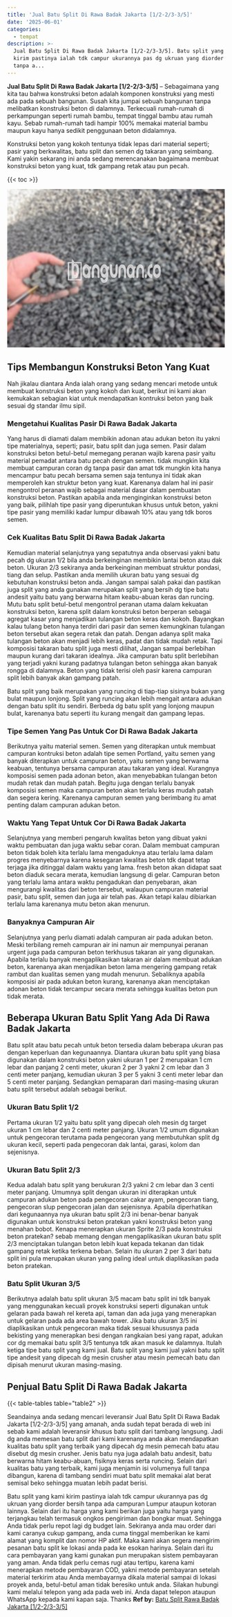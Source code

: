 ```yaml
---
title: 'Jual Batu Split Di Rawa Badak Jakarta [1/2-2/3-3/5]'
date: '2025-06-01'
categories:
  - tempat
description: >-
  Jual Batu Split Di Rawa Badak Jakarta [1/2-2/3-3/5]. Batu split yang kami
  kirim pastinya ialah tdk campur ukurannya pas dg ukruan yang diorder bersih
  tanpa a...
---
```


**Jual Batu Split Di Rawa Badak Jakarta \[1/2-2/3-3/5\]** – Sebagaimana yang kita tau bahwa konstruksi beton adalah komponen konstruksi yang mesti ada pada sebuah bangunan. Susah kita jumpai sebuah bangunan tanpa melibatkan konstruksi beton di dalamnya. Terkecuali rumah-rumah di perkampungan seperti rumah bambu, tempat tinggal bambu atau rumah kayu. Sebab rumah-rumah tadi hampir 100% memakai material bambu maupun kayu hanya sedikit penggunaan beton didalamnya.

Konstruksi beton yang kokoh tentunya tidak lepas dari material seperti; pasir yang berkwalitas, batu split dan semen dg takaran yang seimbang. Kami yakin sekarang ini anda sedang merencanakan bagaimana membuat konstruksi beton yang kuat, tdk gampang retak atau pun pecah.

{{< toc >}}

![Jual Batu Split Di Rawa Badak Jakarta [1/2-2/3-3/5]](/images/jual-batu-split-38.png)

## Tips Membangun Konstruksi Beton Yang Kuat

Nah jikalau diantara Anda ialah orang yang sedang mencari metode untuk membuat konstruksi beton yang kokoh dan kuat, berikut ini kami akan kemukakan sebagian kiat untuk mendapatkan kontruksi beton yang baik sesuai dg standar ilmu sipil.

### Mengetahui Kualitas Pasir Di Rawa Badak Jakarta

Yang harus di diamati dalam membikin adonan atau adukan beton itu yakni tipe materialnya, seperti; pasir, batu split dan juga semen. Pasir dalam konstruksi beton betul-betul memegang peranan wajib karena pasir yaitu material pemadat antara batu pecah dengan semen. tidak mungkin kita membuat campuran coran dg tanpa pasir dan amat tdk mungkin kita hanya mencampur batu pecah bersama semen saja tentunya ini tidak akan memperoleh kan struktur beton yang kuat. Karenanya dalam hal ini pasir mengontrol peranan wajib sebagai material dasar dalam pembuatan konstruksi beton. Pastikan apabila anda menginginkan konstruksi beton yang baik, pilihlah tipe pasir yang diperuntukan khusus untuk beton, yakni tipe pasir yang memiliki kadar lumpur dibawah 10% atau yang tdk boros semen.

### Cek Kualitas Batu Split Di Rawa Badak Jakarta

Kemudian material selanjutnya yang sepatutnya anda observasi yakni batu pecah dg ukuran 1/2 bila anda berkeinginan membikin lantai beton atau dak beton. Ukuran 2/3 sekiranya anda berkeinginan membuat struktur pondasi, tiang dan selup. Pastikan anda memilih ukuran batu yang sesuai dg kebutuhan konstruksi beton anda. Jangan sampai salah pakai dan pastikan juga split yang anda gunakan merupakan split yang bersih dg tipe batu andesit yaitu batu yang berwarna hitam keabu-abuan keras dan runcing. Mutu batu split betul-betul mengontrol peranan utama dalam kekuatan konstruksi beton, karena split dalam konstruksi beton berperan sebagai agregat kasar yang menjadikan tulangan beton keras dan kokoh. Bayangkan kalau tulang beton hanya terdiri dari pasir dan semen kemungkinan tulangan beton tersebut akan segera retak dan patah. Dengan adanya split maka tulangan beton akan menjadi lebih keras, padat dan tidak mudah retak. Tapi komposisi takaran batu split juga mesti dilihat, Jangan sampai berlebihan maupun kurang dari takaran idealnya. Jika campuran batu split berlebihan yang terjadi yakni kurang padatnya tulangan beton sehingga akan banyak rongga di dalamnya. Beton yang tidak terisi oleh pasir karena campuran split lebih banyak akan gampang patah.

Batu split yang baik merupakan yang runcing di tiap-tiap sisinya bukan yang bulat maupun lonjong. Split yang runcing akan lebih mengait antara adukan dengan batu split itu sendiri. Berbeda dg batu split yang lonjong maupun bulat, karenanya batu seperti itu kurang mengait dan gampang lepas.

### Tipe Semen Yang Pas Untuk Cor Di Rawa Badak Jakarta

Berikutnya yaitu material semen. Semen yang diterapkan untuk membuat campuran kontruksi beton adalah tipe semen Portland, yaitu semen yang banyak diterapkan untuk campuran beton, yaitu semen yang berwarna keabuan, tentunya bersama campuran atau takaran yang ideal. Kurangnya komposisi semen pada adonan beton, akan menyebabkan tulangan beton mudah retak dan mudah patah. Begitu juga dengan terlalu banyak komposisi semen maka campuran beton akan terlalu keras mudah patah dan segera kering. Karenanya campuran semen yang berimbang itu amat penting dalam campuran adukan beton.

### Waktu Yang Tepat Untuk Cor Di Rawa Badak Jakarta

Selanjutnya yang memberi pengaruh kwalitas beton yang dibuat yakni waktu pembuatan dan juga waktu sebar coran. Dalam membuat campuran beton tidak boleh kita terlalu lama mengaduknya atau terlalu lama dalam progres menyebarnya karena kesegaran kwalitas beton tdk dapat tetap terjaga jika ditinggal dalam waktu yang lama. fresh beton akan didapat saat beton diaduk secara merata, kemudian langsung di gelar. Campuran beton yang terlalu lama antara waktu pengadukan dan penyebaran, akan mengurangi kwalitas dari beton tersebut, walaupun campuran material pasir, batu split, semen dan juga air telah pas. Akan tetapi kalau dibiarkan terlalu lama karenanya mutu beton akan menurun.

### Banyaknya Campuran Air

Selanjutnya yang perlu diamati adalah campuran air pada adukan beton. Meski terbilang remeh campuran air ini namun air mempunyai peranan urgent juga pada campuran beton terkhusus takaran air yang digunakan. Apabila terlalu banyak mengaplikasikan takaran air dalam membuat adukan beton, karenanya akan menjadikan beton lama mengering gampang retak rambut dan kualitas semen yang mudah menurun. Sebaliknya apabila komposisi air pada adukan beton kurang, karenanya akan menciptakan adonan beton tidak tercampur secara merata sehingga kualitas beton pun tidak merata.

## Beberapa Ukuran Batu Split Yang Ada Di Rawa Badak Jakarta

Batu split atau batu pecah untuk beton tersedia dalam beberapa ukuran pas dengan keperluan dan kegunaannya. Diantara ukuran batu split yang biasa digunakan dalam konstruksi beton yakni ukuran 1 per 2 merupakan 1 cm lebar dan panjang 2 centi meter, ukuran 2 per 3 yakni 2 cm lebar dan 3 centi meter panjang, kemudian ukuran 3 per 5 yakni 3 centi meter lebar dan 5 centi meter panjang. Sedangkan pemaparan dari masing-masing ukuran batu split tersebut adalah sebagai berikut.

### Ukuran Batu Split 1/2

Pertama ukuran 1/2 yaitu batu split yang dipecah oleh mesin dg target ukuran 1 cm lebar dan 2 centi meter panjang. Ukuran 1/2 umum digunakan untuk pengecoran terutama pada pengecoran yang membutuhkan split dg ukuran kecil, seperti pada pengecoran dak lantai, garasi, kolom dan sejenisnya.

### Ukuran Batu Split 2/3

Kedua adalah batu split yang berukuran 2/3 yakni 2 cm lebar dan 3 centi meter panjang. Umumnya split dengan ukuran ini diterapkan untuk campuran adukan beton pada pengecoran cakar ayam, pengecoran tiang, pengecoran slup pengecoran jalan dan sejenisnya. Apabila diperhatikan dari kegunaannya nya ukuran batu split 2/3 ini benar-benar banyak digunakan untuk konstruksi beton pratekan yakni konstruksi beton yang menahan bobot. Kenapa menerapkan ukuran Sprite 2/3 pada konstruksi beton pratekan? sebab memang dengan mengaplikasikan ukuran batu split 2/3 menciptakan tulangan beton lebih kuat kepada tekanan dan tidak gampang retak ketika terkena beban. Selain itu ukuran 2 per 3 dari batu split ini pula merupakan ukuran yang paling ideal untuk diaplikasikan pada beton pratekan.

### Batu Split Ukuran 3/5

Berikutnya adalah batu split ukuran 3/5 macam batu split ini tdk banyak yang menggunakan kecuali proyek konstruksi seperti digunakan untuk gelaran pada bawah rel kereta api, taman dan ada juga yang menerapkan untuk gelaran pada ada area bawah tower. Jika batu ukuran 3/5 ini diaplikasikan untuk pengecoran maka tidak sesuai khususnya pada bekisting yang menerapkan besi dengan rangkaian besi yang rapat, adukan cor dg memakai batu split 3/5 tentunya tdk akan masuk ke dalamnya. Itulah ketiga tipe batu split yang kami jual. Batu split yang kami jual yakni batu split tipe andesit yang dipecah dg mesin crusher atau mesin pemecah batu dan dipisah menurut ukuran masing-masing.

## Penjual Batu Split Di Rawa Badak Jakarta

{{< table-tables table="table2" >}}

Seandainya anda sedang mencari leveransir Jual Batu Split Di Rawa Badak Jakarta \[1/2-2/3-3/5\] yang amanah, anda sudah tepat berada di web ini sebab kami adalah leveransir khusus batu split dari tambang langsung. Jadi dg anda memesan batu split dari kami karenanya anda akan mendapatkan kualitas batu split yang terbaik yang dipecah dg mesin pemecah batu atau disebut dg mesin crusher. Jenis batu nya juga adalah batu andesit, batu berwarna hitam keabu-abuan, fisiknya keras serta runcing. Selain dari kualitas batu yang terbaik, kami juga menjamin isi volumenya full tanpa dibangun, karena di tambang sendiri muat batu split memakai alat berat semisal beko sehingga muatan lebih padat berisi.

Batu split yang kami kirim pastinya ialah tdk campur ukurannya pas dg ukruan yang diorder bersih tanpa ada campuran Lumpur ataupun kotoran lainnya. Selain dari itu harga yang kami berikan juga yaitu harga yang terjangkau telah termasuk ongkos pengiriman dan bongkar muat. Sehingga Anda tidak perlu repot lagi dg budget lain. Sekiranya anda mau order dari kami caranya cukup gampang, anda cuma tinggal memberikan ke kami alamat yang komplit dan nomor HP aktif. Maka kami akan segera mengirim pesanan batu split ke lokasi anda pada ke esokan harinya. Selain dari itu cara pembayaran yang kami gunakan pun merupakan sistem pembayaran yang aman. Anda tidak perlu cemas rugi atau tertipu, karena kami menerapkan metode pembayaran COD, yakni metode pembayaran setelah material terkirim atau Anda membayarnya dikala material sampai di lokasi proyek anda, betul-betul aman tidak beresiko untuk anda. Silakan hubungi kami melalui telepon yang ada pada web ini. Anda dapat telepon ataupun WhatsApp kepada kami kapan saja. Thanks
**Ref by:** [Batu Split Rawa Badak Jakarta [1/2-2/3-3/5]](https://id.wikipedia.org/wiki/Batu)
